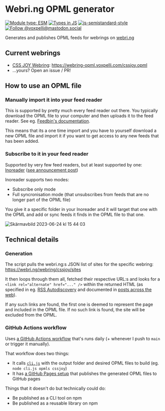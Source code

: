 # Webri.ng OPML generator

[![Module type: ESM](https://img.shields.io/badge/module%20type-esm-brightgreen)](https://github.com/voxpelli/badges-cjs-esm)
[![Types in JS](https://img.shields.io/badge/types_in_js-yes-brightgreen)](https://github.com/voxpelli/types-in-js)
[![js-semistandard-style](https://img.shields.io/badge/code%20style-semistandard-brightgreen.svg)](https://github.com/voxpelli/eslint-config)
[![Follow @voxpelli@mastodon.social](https://img.shields.io/mastodon/follow/109247025527949675?domain=https%3A%2F%2Fmastodon.social&style=social)](https://mastodon.social/@voxpelli)

Generates and publishes OPML feeds for webrings on [webri.ng](https://github.com/webri-ng/webri.ng)

## Current webrings

- [CSS JOY Webring](https://cs.sjoy.lol/): https://webring-opml.voxpelli.com/cssjoy.opml
- ...yours? Open an issue / PR!

## How to use an OPML file

### Manually import it into your feed reader

This is supported by pretty much every feed reader out there. You typically download the OPML file to your computer and then uploads it to the feed reader. See eg. [Feedbin's documentation](https://feedbin.com/help/how-to-subscribe/).

This means that its a one time import and you have to yourself download a new OPML file and import it if you want to get access to any new feeds that has been added.

### Subscribe to it in your feed reader

Supported by very few feed readers, but at least supported by one: [Inoreader](https://www.inoreader.com/) ([see announcement post](http://blog.inoreader.com/2014/05/opml-subscriptions.html))

Inoreader supports two modes:

* Subscribe only mode
* Full syncronisation mode (that unsubscribes from feeds that are no longer part of the OPML file)

You give it a specific folder in your Inoreader and it will target that one with the OPML and add or sync feeds it finds in the OPML file to that one.

![Skärmavbild 2023-06-24 kl  15 44 03](https://github.com/voxpelli/webring-opml/assets/34457/5b72e8d1-98dd-4f43-9701-44e5c9d9a343)

## Technical details

### Generation

The script pulls the webri.ng:s JSON list of sites for the specific webring: https://webri.ng/webring/cssjoy/sites

It then loops through them all, fetched their respective URL:s and looks for a `<link rel="alternate" href="..." />` within the returned HTML (as specified in eg. [RSS Autodiscovery](https://www.rssboard.org/rss-autodiscovery) and documented in [posts across the web](https://blog.jim-nielsen.com/2021/automatically-discoverable-rss-feeds/)).

If any such links are found, the first one is deemed to represent the page and included in the OPML file. If no such link is found, the site will be excluded from the OPML.

### GitHub Actions workflow

Uses [a GitHub Actions workflow](.github/workflows/gh-pages.yml) that's runs daily (+ whenever I push to `main` or trigger it manually).

That workflow does two things:

* It calls [`cli.js`](cli.js) with the output folder and desired OPML files to build (eg. `node cli.js opmls cssjoy`)
* It has [a GitHub Pages setup](https://docs.github.com/en/pages/getting-started-with-github-pages/configuring-a-publishing-source-for-your-github-pages-site#publishing-with-a-custom-github-actions-workflow) that publishes the generated OPML files to GitHub pages

Things that it doesn't do but technically could do:

* Be published as a CLI tool on npm
* Be published as a reusable library on npm
